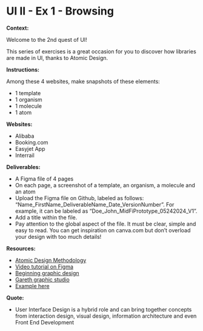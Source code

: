 # UI II - Ex 1 - Browsing

**Context:** 

Welcome to the 2nd quest of UI!

This series of exercises is a great occasion for you to discover how libraries are made in UI, thanks to Atomic Design. 

**Instructions:** 

Among these 4 websites, make snapshots of these elements:

- 1 template
- 1 organism
- 1 molecule
- 1 atom

**Websites:** 

- Alibaba
- Booking.com
- Easyjet App
- Interrail

**Deliverables:** 

- A Figma file of 4 pages
- On each page, a screenshot of a template, an organism, a molecule and an atom
- Upload the Figma file on Github, labeled as follows: “Name_FirstName_DeliverableName_Date_VersionNumber”. For example, it can be labeled as “Doe_John_MidFiPrototype_05242024_V1”.
- Add a title within the file.
- Pay attention to the global aspect of the file. It must be clear, simple and easy to read. You can get inspiration on canva.com but don’t overload your design with too much details!


**Resources:** 

- [Atomic Design Methodology](https://atomicdesign.bradfrost.com/chapter-2/)
- [Video tutorial on Figma](https://www.youtube.com/watch?v=FTFaQWZBqQ8)
- [Beginning graphic design](https://edu.gcfglobal.org/en/beginning-graphic-design/)
- [Gareth graphic studio](https://www.youtube.com/c/GarethDavidStudio)
- [Example here](https://www.figma.com/file/fzqDkk8Zc8qJCiSMbKV0Ei/UI-II---Ex-1?node-id=0%3A1)

**Quote:** 

- User Interface Design is a hybrid role and can bring together concepts from interaction design, visual design, information architecture and even Front End Development
